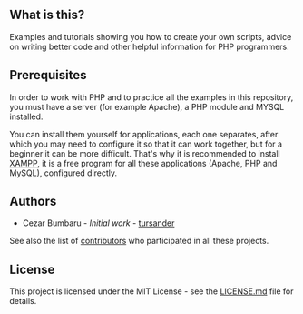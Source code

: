 <h2>What is this?</h2>
<p>Examples and tutorials showing you how to create your own scripts, advice on writing better code and other helpful information for PHP programmers.</p>

<h2>Prerequisites</h2>

<p>In order to work with PHP and to practice all the examples in this repository, you must have a server (for example Apache), a PHP module and MYSQL installed.</p>
<p>You can install them yourself for applications, each one separates, after which you may need to configure it so that it can work together, but for a beginner it can be more difficult. That's why it is recommended to install <a href="https://www.apachefriends.org/download.html" rel="nofollow" target=
_blank">XAMPP</a>, it is a free program for all these applications (Apache, PHP and MySQL), configured directly.</p>

<h2>Authors</h2>
<ul>
<li>Cezar Bumbaru - <em>Initial work</em> - <a href="https://github.com/tursander" target=_blank">tursander</a>
</ul>
<p>See also the list of <a href="https://github.com/your/project/contributors" target=_blank">contributors</a> who participated in all these projects.

<h2>License</h2>
<p>This project is licensed under the MIT License - see the <a href="LICENSE.md" target=_blank">LICENSE.md</a> file for details.
